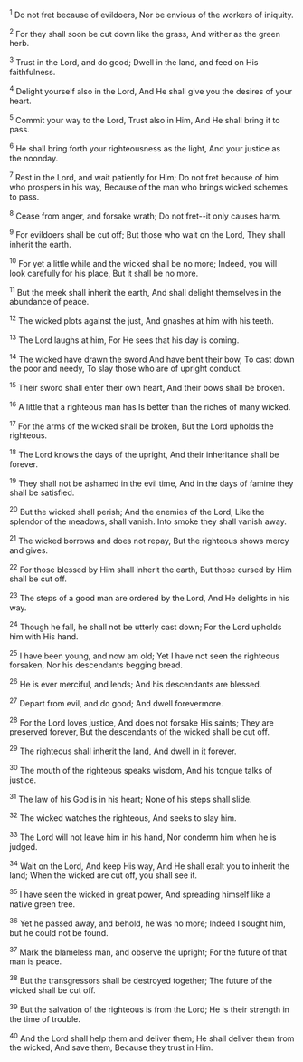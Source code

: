 <sup>1</sup> 
Do not fret because of evildoers, Nor be envious of the workers of iniquity. 

<sup>2</sup> 
For they shall soon be cut down like the grass, And wither as the green herb. 

<sup>3</sup> 
Trust in the Lord, and do good; Dwell in the land, and feed on His faithfulness. 

<sup>4</sup> 
Delight yourself also in the Lord, And He shall give you the desires of your heart. 

<sup>5</sup> 
Commit your way to the Lord, Trust also in Him, And He shall bring it to pass. 

<sup>6</sup> 
He shall bring forth your righteousness as the light, And your justice as the noonday. 

<sup>7</sup> 
Rest in the Lord, and wait patiently for Him; Do not fret because of him who prospers in his way, Because of the man who brings wicked schemes to pass. 

<sup>8</sup> 
Cease from anger, and forsake wrath; Do not fret--it only causes harm. 

<sup>9</sup> 
For evildoers shall be cut off; But those who wait on the Lord, They shall inherit the earth. 

<sup>10</sup> 
For yet a little while and the wicked shall be no more; Indeed, you will look carefully for his place, But it shall be no more. 

<sup>11</sup> 
But the meek shall inherit the earth, And shall delight themselves in the abundance of peace. 

<sup>12</sup> 
The wicked plots against the just, And gnashes at him with his teeth. 

<sup>13</sup> 
The Lord laughs at him, For He sees that his day is coming. 

<sup>14</sup> 
The wicked have drawn the sword And have bent their bow, To cast down the poor and needy, To slay those who are of upright conduct. 

<sup>15</sup> 
Their sword shall enter their own heart, And their bows shall be broken. 

<sup>16</sup> 
A little that a righteous man has Is better than the riches of many wicked. 

<sup>17</sup> 
For the arms of the wicked shall be broken, But the Lord upholds the righteous. 

<sup>18</sup> 
The Lord knows the days of the upright, And their inheritance shall be forever. 

<sup>19</sup> 
They shall not be ashamed in the evil time, And in the days of famine they shall be satisfied. 

<sup>20</sup> 
But the wicked shall perish; And the enemies of the Lord, Like the splendor of the meadows, shall vanish. Into smoke they shall vanish away. 

<sup>21</sup> 
The wicked borrows and does not repay, But the righteous shows mercy and gives. 

<sup>22</sup> 
For those blessed by Him shall inherit the earth, But those cursed by Him shall be cut off. 

<sup>23</sup> 
The steps of a good man are ordered by the Lord, And He delights in his way. 

<sup>24</sup> 
Though he fall, he shall not be utterly cast down; For the Lord upholds him with His hand. 

<sup>25</sup> 
I have been young, and now am old; Yet I have not seen the righteous forsaken, Nor his descendants begging bread. 

<sup>26</sup> 
He is ever merciful, and lends; And his descendants are blessed. 

<sup>27</sup> 
Depart from evil, and do good; And dwell forevermore. 

<sup>28</sup> 
For the Lord loves justice, And does not forsake His saints; They are preserved forever, But the descendants of the wicked shall be cut off. 

<sup>29</sup> 
The righteous shall inherit the land, And dwell in it forever. 

<sup>30</sup> 
The mouth of the righteous speaks wisdom, And his tongue talks of justice. 

<sup>31</sup> 
The law of his God is in his heart; None of his steps shall slide. 

<sup>32</sup> 
The wicked watches the righteous, And seeks to slay him. 

<sup>33</sup> 
The Lord will not leave him in his hand, Nor condemn him when he is judged. 

<sup>34</sup> 
Wait on the Lord, And keep His way, And He shall exalt you to inherit the land; When the wicked are cut off, you shall see it. 

<sup>35</sup> 
I have seen the wicked in great power, And spreading himself like a native green tree. 

<sup>36</sup> 
Yet he passed away, and behold, he was no more; Indeed I sought him, but he could not be found. 

<sup>37</sup> 
Mark the blameless man, and observe the upright; For the future of that man is peace. 

<sup>38</sup> 
But the transgressors shall be destroyed together; The future of the wicked shall be cut off. 

<sup>39</sup> 
But the salvation of the righteous is from the Lord; He is their strength in the time of trouble. 

<sup>40</sup> 
And the Lord shall help them and deliver them; He shall deliver them from the wicked, And save them, Because they trust in Him.